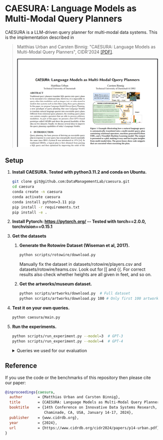 # CAESURA: Language Models as Multi-Modal Query Planners

CAESURA is a LLM-driven query planner for multi-modal data systems. This is the implementation described in

> Matthias Urban and Carsten Binnig: "CAESURA: Language Models as Multi-Modal Query Planners", CIDR'2024 [[PDF]](https://www.cidrdb.org/cidr2024/papers/p14-urban.pdf).
> 
> ![Image of CAESURA Paper](image.png)

## Setup

1. **Install CAESURA. Tested with python3.11.2 and conda on Ubuntu.**

    ```sh
    git clone git@github.com:DataManagementLab/caesura.git
    cd caesura
    conda create -n caesura
    conda activate caesura
    conda install python=3.11 pip
    pip install -r requirements.txt
    pip install -e .
    ```

1. **Install Pytorch: https://pytorch.org/ -- Tested with torch==2.0.0, torchvision==0.15.1**

1. **Get the datasets**

    1. **Generate the Rotowire Dataset (Wiseman et al, 2017).**

        ```sh
        python scripts/rotowire/download.py
        ```

        Manually fix the dataset in datasets/rotowire/players.csv and datasets/rotowire/teams.csv. Look out for [[ and {{. For correct results also check whether heights are all given in feet, and so on.

    1. **Get the artworks/museum dataset.**

        ```sh
        python scripts/artworks/download.py  # Full dataset
        python scripts/artworks/download.py 100 # Only first 100 artworks 
        ```

1. **Test it on your own queries.**

    ```sh
    python caesura/main.py
    ```

1. **Run the experiments.**

    ```sh
    python scripts/run_experiment.py --model=3  # GPT-3
    python scripts/run_experiment.py --model=4  # GPT-4
    ```

    <details>
        <summary>Queries we used for our evaluation</summary>

        To get the same queries as in the paper, run the above command once. Afterwards open scripts/run_experiment.py and uncomment lines 14-39. Then run again.

        1. What is the newest painting in the database? (artwork)
        2. What is the genre of the newest painting in the database? (artwork)
        3. Get the century of the newest painting per movement (artwork)
        4. Get the number of paintings for each century (artwork)
        5. Plot the year of the oldest painting per genre (artwork)
        6. Plot the number of paintings for each century (artwork)
        7. What is depicted on the oldest Renaissance painting in the database? (artwork)
        8. What is the movement of the painting that depicts the highest number of babies? (artwork)
        9. Get the highest number of swords depicted in paintings of each genre (artwork)
        10. Get the number of paintings that depict Animals for each movement (artwork)
        11. Plot the lowest number of swords depicted in each genre (artwork)
        12. Plot the number of paintings that depict War for each century (artwork)
        13. Who is the smallest power forward in the database? (rotowire)
        14. What is the youngest team in the Southeast Division in terms of the founding date? (rotowire)
        15. Who is the oldest player per nationality? (rotowire)
        16. What is the oldest team per conference in terms of the founding date? (rotowire)
        17. Plot the age of the youngest player per position (rotowire)
        18. Plot the age of the oldest team per conference in terms of the founding date (rotowire)
        19. Who made the lowest number of assists in any game? (rotowire)
        20. Which team made the highest percentage of field goals in any game? (rotowire)
        21. For each player, what is the highest number of assists they made in a game? (rotowire)
        22. How many games did each team loose? (rotowire)
        23. Plot the highest number of three pointers made by players from each nationality (rotowire)
        24. Plot the  lowest percentage of field goals made by teams from each division (rotowire)
        25. What is the oldest impressionist artwork in the database? (artwork)
        26. What is the genre of the oldest painting in the database? (artwork)
        27. Get the century of the newest painting per genre (artwork)
        28. Get the number of paintings for each year (artwork)
        29. Plot the year of the oldest painting per movement (artwork)
        30. Plot the number of paintings for each year (artwork)
        31. What is depicted on the oldest religious artwork in the database? (artwork)
        32. What is the movement of the painting that depicts the highest number of swords? (artwork)
        33. Get the highest number of swords depicted in paintings of each movement (artwork)
        34. Get the number of paintings that depict Fruit for each century (artwork)
        35. Plot the lowest number of swords depicted in each year (artwork)
        36. Plot the number of paintings that depict War for each year (artwork)
        37. Who is the smallest small forward in the database? (rotowire)
        38. What is the youngest team in the Western conference in terms of the founding date? (rotowire)
        39. Who is the oldest player per position? (rotowire)
        40. What is the oldest team per division in terms of the founding date (rotowire)
        41. Plot the age of the oldest player per nationality (rotowire)
        42. Plot the age of the youngest team per division in terms of the founding date (rotowire)
        43. Who made the lowest number of points in any game? (rotowire)
        44. Which team made the lowest number of total points in any game? (rotowire)
        45. For each player, what is the highest number of field goals they made in a game? (rotowire)
        46. How many games did each team win? (rotowire)
        47. Plot the lowest number of rebounds made by players from each nationality (rotowire)
        48. Plot the  highest percentage of field goals made by teams from each division (rotowire)       
    </details>

## Reference

If you use the code or the benchmarks of this repository then please cite  our paper:

```bib
@inproceedings{caesura,
  author       = {Matthias Urban and Carsten Binnig},
  title        = {CAESURA: Language Models as Multi-Modal Query Planners},
  booktitle    = {14th Conference on Innovative Data Systems Research, {CIDR} 2024,
                  Chaminade, CA, USA, January 14-17, 2024},
  publisher    = {www.cidrdb.org},
  year         = {2024},
  url          = {https://www.cidrdb.org/cidr2024/papers/p14-urban.pdf}
}

```
